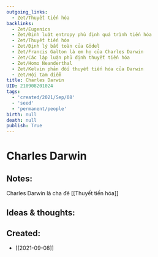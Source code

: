 ```yaml
---
outgoing_links:
  - Zet/Thuyết tiến hóa
backlinks:
  - Zet/Eugenics
  - Zet/Định luật entropy phủ định quá trình tiến hóa
  - Zet/Thuyết tiến hóa
  - Zet/Định lý bất toàn của Gödel
  - Zet/Francis Galton là em họ của Charles Darwin
  - Zet/Các lập luận phủ định thuyết tiến hóa
  - Zet/Homo Neanderthal
  - Zet/Kelvin phản đối thuyết tiến hóa của Darwin
  - Zet/Hội tam điểm
title: Charles Darwin
UID: 210908201024
tags:
  - 'created/2021/Sep/08'
  - 'seed'
  - 'permanent/people'
birth: null
death: null
publish: True
---
```

# Charles Darwin

## Notes:
Charles Darwin là cha đẻ [[Thuyết tiến hóa]]

## Ideas & thoughts:


## Created:
- [[2021-09-08]]
